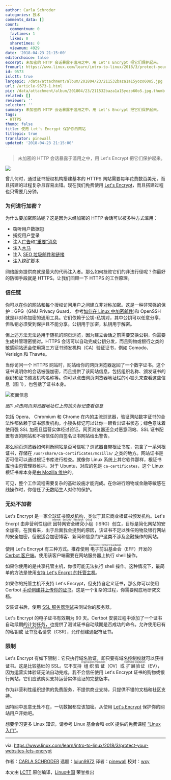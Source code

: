 ```yaml
---
author: Carla Schroder
categories: 技术
comments_data: []
count:
  commentnum: 0
  favtimes: 1
  likes: 0
  sharetimes: 0
  viewnum: 4929
date: '2018-04-23 21:15:00'
editorchoice: false
excerpt: 未加密的 HTTP 会话暴露于滥用之中，用 Let's Encrypt 把它们保护起来。
fromurl: https://www.linux.com/learn/intro-to-linux/2018/3/protect-your-websites-lets-encrypt
id: 9573
islctt: true
largepic: /data/attachment/album/201804/23/211532baza1a15yozo60o5.jpg
url: /article-9573-1.html
pic: /data/attachment/album/201804/23/211532baza1a15yozo60o5.jpg.thumb.jpg
related: []
reviewer: ''
selector: ''
summary: 未加密的 HTTP 会话暴露于滥用之中，用 Let's Encrypt 把它们保护起来。
tags:
- HTTPS
thumb: false
title: 使用 Let's Encrypt 保护你的网站
titlepic: true
translator: pinewall
updated: '2018-04-23 21:15:00'
---
```



> 
> 未加密的 HTTP 会话暴露于滥用之中，用 Let's Encrypt 把它们保护起来。
> 
> 
> 


![](/data/attachment/album/201804/23/211532baza1a15yozo60o5.jpg)


曾几何时，通过证书授权机构搭建基本的 HTTPS 网站需要每年花费数百美元，而且搭建的过程复杂且容易出错。现在我们免费使用 [Let's Encrypt](https://letsencrypt.org)，而且搭建过程也只需要几分钟。


### 为何进行加密？


为什么要加密网站呢？这是因为未经加密的 HTTP 会话可以被多种方式滥用：


* 窃听用户数据包
* 捕捉用户登录
* 注入[广告](https://www.thesslstore.com/blog/third-party-content-injection/)和[“重要”消息](https://blog.ryankearney.com/2013/01/comcast-caught-intercepting-and-altering-your-web-traffic/)
* 注入[木马](https://www.eff.org/deeplinks/2018/03/we-still-need-more-https-government-middleboxes-caught-injecting-spyware-ads-and)
* 注入 [SEO 垃圾邮件和链接](https://techglimpse.com/wordpress-injected-with-spam-security/)
* 注入[挖矿脚本](https://thehackernews.com/2018/03/cryptocurrency-spyware-malware.html)


网络服务提供商就是最大的代码注入者。那么如何挫败它们的非法行径呢？你最好的防御手段就是 HTTPS。让我们回顾一下 HTTPS 的工作原理。


### 信任链


你可以在你的网站和每个授权访问用户之间建立非对称加密。这是一种非常强的保护：GPG（GNU Privacy Guard， 参考[如何在 Linux 中加密邮件](https://www.linux.com/learn/how-encrypt-email-linux))和 OpenSSH 就是非对称加密的通用工具。它们依赖于公钥-私钥对，其中公钥可以任意分享，但私钥必须受到保护且不能分享。公钥用于加密，私钥用于解密。


但上述方法无法适用于随机的网页浏览，因为建立会话之前需要交换公钥，你需要生成并管理密钥对。HTTPS 会话可以自动完成公钥分发，而且购物或银行之类的敏感网站还会使用第三方证书颁发机构（CA）验证证书，例如 Comodo、 Verisign 和 Thawte。


当你访问一个 HTTPS 网站时，网站给你的网页浏览器返回了一个数字证书。这个证书说明你的会话被强加密，而且提供了该网站信息，包括组织名称、颁发证书的组织和证书颁发机构名称等。你可以点击网页浏览器地址栏的小锁头来查看这些信息（图 1），也包括了证书本身。


![](/data/attachment/album/201804/23/211533f900n5d99900g9lg.png "页面信息")


*图1: 点击网页浏览器地址栏上的锁头标记查看信息*


包括 Opera、 Chromium 和 Chrome 在内的主流浏览器，验证网站数字证书的合法性都依赖于证书颁发机构。小锁头标记可以让你一眼看出证书状态；绿色意味着使用强 SSL 加密且运营实体经过验证。网页浏览器还会对恶意网站、SSL 证书配置有误的网站和不被信任的自签名证书网站给出警告。


那么网页浏览器如何判断网站是否可信呢？浏览器自带根证书库，包含了一系列根证书，存储在 `/usr/share/ca-certificates/mozilla/` 之类的地方。网站证书是否可信可以通过根证书库进行检查。就像你 Linux 系统上其它软件那样，根证书库也由包管理器维护。对于 Ubuntu，对应的包是 `ca-certificates`，这个 Linux 根证书库本身是[由 Mozilla 维护](https://www.mozilla.org/en-US/about/governance/policies/security-group/certs/policy/)的。


可见，整个工作流程需要复杂的基础设施才能完成。在你进行购物或金融等敏感在线操作时，你信任了无数陌生人对你的保护。


### 无处不加密


Let's Encrypt 是一家全球证书颁发机构，类似于其它商业根证书颁发机构。Let's Encrpt 由非营利性组织<ruby> 因特网安全研究小组 <rt>  Internet Security Research Group </rt></ruby>（ISRG）创立，目标是简化网站的安全加密。在我看来，出于后面我会提到的原因，该证书不足以胜任购物及银行网站的安全加密，但很适合加密博客、新闻和信息门户这类不涉及金融操作的网站。


使用 Let's Encrypt 有三种方式。推荐使用<ruby> 电子前沿基金会 <rt>  Electronic Frontier Foundation </rt></ruby>（EFF）开发的 [Cerbot 客户端](https://certbot.eff.org/)。使用该客户端需要在网站服务器上执行 shell 操作。


如果你使用的是共享托管主机，你很可能无法执行 shell 操作。这种情况下，最简单的方法是使用[支持 Let's Encrpt 的托管主机](https://community.letsencrypt.org/t/web-hosting-who-support-lets-encrypt/6920)。


如果你的托管主机不支持 Let's Encrypt，但支持自定义证书，那么你可以使用 Certbot [手动创建并上传你的证书](https://community.letsencrypt.org/t/web-hosting-who-support-lets-encrypt/6920)。这是一个复杂的过程，你需要彻底地研究文档。


安装证书后，使用 [SSL 服务器测试](https://www.ssllabs.com/ssltest/)来测试你的服务器。


Let's Encrypt 的电子证书有效期为 90 天。Certbot 安装过程中添加了一个证书自动续期的计划任务，也提供了测试证书自动续期是否成功的命令。允许使用已有的私钥或<ruby> 证书签名请求 <rt>  certificate signing request </rt></ruby>（CSR），允许创建通配符证书。


### 限制


Let's Encrypt 有如下限制：它只执行域名验证，即只要有域名控制权就可以获得证书。这是比较基础的 SSL。它不支持<ruby> 组织验证 <rt>  Organization Validation </rt></ruby>（OV）或<ruby> 扩展验证 <rt>  Extended Validation </rt></ruby>（EV），因为运营实体验证无法自动完成。我不会信任使用 Let's Encrypt 证书的购物或银行网站，它们应该购买支持运营实体验证的完整版本。


作为非营利性组织提供的免费服务，不提供商业支持，只提供不错的文档和社区支持。


因特网中恶意无处不在，一切数据都应该加密。从使用 [Let's Encrypt](https://letsencrypt.org/) 保护你的网站用户开始吧。


想要学习更多 Linux 知识，请参考 Linux 基金会和 edX 提供的免费课程 [“Linux 入门”](https://training.linuxfoundation.org/linux-courses/system-administration-training/introduction-to-linux)。




---


via: <https://www.linux.com/learn/intro-to-linux/2018/3/protect-your-websites-lets-encrypt>


作者：[CARLA SCHRODER](https://www.linux.com/users/cschroder) 选题：[lujun9972](https://github.com/lujun9972) 译者：[pinewall](https://github.com/pinewall) 校对：[wxy](https://github.com/wxy)


本文由 [LCTT](https://github.com/LCTT/TranslateProject) 原创编译，[Linux中国](https://linux.cn/) 荣誉推出